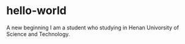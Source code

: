 # hello-world
A new beginning
I am a student who studying in Henan Univorsity of Science and Technology.
